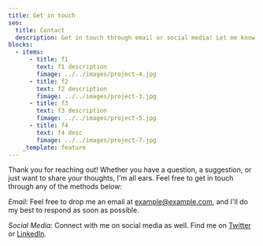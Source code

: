 ```yaml
---
title: Get in touch
seo:
  title: Contact
  description: Get in touch through email or social media! Let me know how I can help.
blocks:
  - items:
      - title: f1
        text: f1 description
        fimage: ../../images/project-4.jpg
      - title: f2
        text: f2 description
        fimage: ../../images/project-3.jpg
      - title: f3
        text: f3 description
        fimage: ../../images/project-5.jpg
      - title: f4
        text: f4 desc
        fimage: ../../images/project-7.jpg
    _template: feature
---
```


Thank you for reaching out! Whether you have a question, a suggestion, or just want to share your thoughts, I'm all ears. Feel free to get in touch through any of the methods below:

*Email:*
Feel free to drop me an email at [example@example.com](mailto:example@example.com), and I'll do my best to respond as soon as possible.

*Social Media:*
Connect with me on social media as well. Find me on [Twitter](https://twitter.com) or [LinkedIn](https://www.linkedin.com/).
